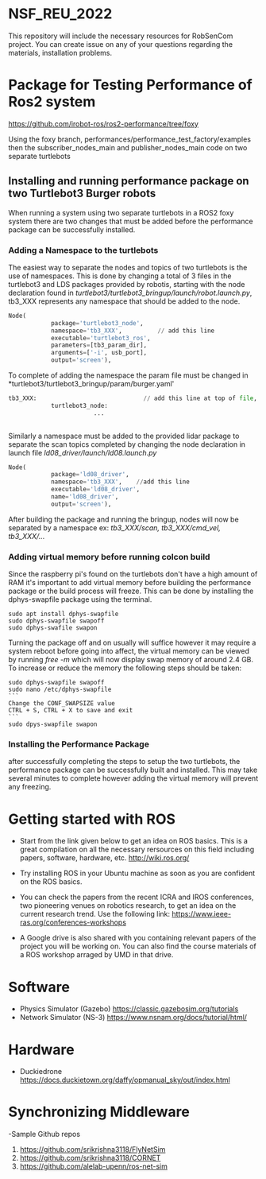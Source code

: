 # NSF_REU_2022
This repository will include the necessary resources for RobSenCom project. You can create issue on any of your questions regarding the materials, installation problems.

# Package for Testing Performance of Ros2 system
https://github.com/irobot-ros/ros2-performance/tree/foxy

Using the foxy branch, performances/performance_test_factory/examples then the subscriber_nodes_main and publisher_nodes_main code on two separate turtlebots

## Installing and running performance package on two Turtlebot3 Burger robots
When running a system using two separate turtlebots in a ROS2 foxy system there are two changes that must be added before the performance package can be successfully installed. 

### Adding a Namespace to the turtlebots
The easiest way to separate the nodes and topics of two turtlebots is the use of namespaces. This is done by changing a total of 3 files in the turtlebot3 and LDS packages provided by robotis, starting with the node declaration found in *turtlebot3/turtlebot3_bringup/launch/robot.launch.py*, tb3_XXX represents any namespace that should be added to the node.
```python
Node(
            package='turtlebot3_node',
            namespace='tb3_XXX',          // add this line
            executable='turtlebot3_ros',
            parameters=[tb3_param_dir],
            arguments=['-i', usb_port],
            output='screen'),
```
To complete of adding the namespace the param file must be changed in *turtlebot3/turtlebot3_bringup/param/burger.yaml'
```python
tb3_XXX:                              // add this line at top of file, properly indent following lines
            turtlebot3_node:
                        ...
            
```
Similarly a namespace must be added to the provided lidar package to separate the scan topics completed by changing the node declaration in launch file *ld08_driver/launch/ld08.launch.py*
```python
Node(
            package='ld08_driver',
            namespace='tb3_XXX',    //add this line
            executable='ld08_driver',
            name='ld08_driver',
            output='screen'),
```
After building the package and running the bringup, nodes will now be separated by a namespace ex: *tb3_XXX/scan, tb3_XXX/cmd_vel, tb3_XXX/...*

### Adding virtual memory before running colcon build
Since the raspberry pi's found on the turtlebots don't have a high amount of RAM it's important to add virtual memory before building the performance package or the build process will freeze. This can be done by installing the dphys-swapfile package using the terminal.
```
sudo apt install dphys-swapfile
sudo dphys-swapfile swapoff
sudo dphys-swafile swapon
```
Turning the package off and on usually will suffice however it may require a system reboot before going into affect, the virtual memory can be viewed by running *free -m* which will now display swap memory of around 2.4 GB. To increase or reduce the memory the following steps should be taken:
````
sudo dphys-swapfile swapoff
sudo nano /etc/dphys-swapfile
```
Change the CONF_SWAPSIZE value
CTRL + S, CTRL + X to save and exit
```
sudo dpys-swapfile swapon
````
### Installing the Performance Package
after successfully completing the steps to setup the two turtlebots, the performance package can be successfully built and installed. This may take several minutes to complete however adding the virtual memory will prevent any freezing.

# Getting started with ROS
- Start from the link given below to get an idea on ROS basics. This is a great compilation on all the necessary rersources on this field including papers, software, hardware, etc.
http://wiki.ros.org/
- Try installing ROS in your Ubuntu machine as soon as you are confident on the ROS basics.

- You can check the papers from the recent ICRA and IROS conferences, two pioneering venues on robotics research, to get an idea on the current research trend. Use the following link:
https://www.ieee-ras.org/conferences-workshops

- A Google drive is also shared with you containing relevant papers of the project you will be working on. You can also find the course materials of a ROS workshop arraged by UMD in that drive.

# Software
- Physics Simulator (Gazebo)
https://classic.gazebosim.org/tutorials
- Network Simulator (NS-3)
https://www.nsnam.org/docs/tutorial/html/

# Hardware
- Duckiedrone
https://docs.duckietown.org/daffy/opmanual_sky/out/index.html

# Synchronizing Middleware 
-Sample Github repos
1. https://github.com/srikrishna3118/FlyNetSim
2. https://github.com/srikrishna3118/CORNET
3. https://github.com/alelab-upenn/ros-net-sim
